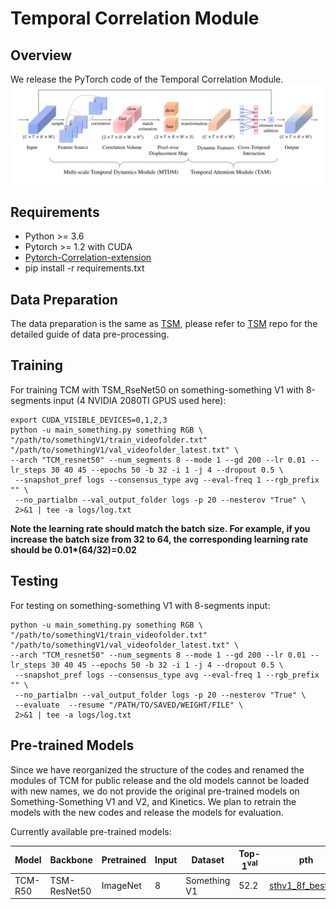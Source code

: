 # Temporal Correlation Module
## Overview
We release the PyTorch code of the Temporal Correlation Module.
![tcm](imgs/TCM.jpg)

## Requirements
* Python >= 3.6
* Pytorch >= 1.2 with CUDA
* [Pytorch-Correlation-extension](https://github.com/ClementPinard/Pytorch-Correlation-extension)
* pip install -r requirements.txt

## Data Preparation
The data preparation is the same as [TSM](https://github.com/mit-han-lab/temporal-shift-module), please refer to [TSM](https://github.com/mit-han-lab/temporal-shift-module) repo for the detailed guide of data pre-processing.

## Training

For training TCM with TSM_RseNet50 on something-something V1 with 8-segments input (4 NVIDIA 2080TI GPUS used here):
```
export CUDA_VISIBLE_DEVICES=0,1,2,3
python -u main_something.py something RGB \
"/path/to/somethingV1/train_videofolder.txt" "/path/to/somethingV1/val_videofolder_latest.txt" \
--arch "TCM_resnet50" --num_segments 8 --mode 1 --gd 200 --lr 0.01 --lr_steps 30 40 45 --epochs 50 -b 32 -i 1 -j 4 --dropout 0.5 \
 --snapshot_pref logs --consensus_type avg --eval-freq 1 --rgb_prefix "" \
 --no_partialbn --val_output_folder logs -p 20 --nesterov "True" \
 2>&1 | tee -a logs/log.txt
```

**Note the learning rate should match the batch size. For example, if you increase the batch size from 32 to 64, the corresponding learning rate should be 0.01\*(64/32)=0.02**

## Testing
For testing on something-something V1 with 8-segments input:
```
python -u main_something.py something RGB \
"/path/to/somethingV1/train_videofolder.txt" "/path/to/somethingV1/val_videofolder_latest.txt" \
--arch "TCM_resnet50" --num_segments 8 --mode 1 --gd 200 --lr 0.01 --lr_steps 30 40 45 --epochs 50 -b 32 -i 1 -j 4 --dropout 0.5 \
 --snapshot_pref logs --consensus_type avg --eval-freq 1 --rgb_prefix "" \
 --no_partialbn --val_output_folder logs -p 20 --nesterov "True" \
 --evaluate  --resume "/PATH/TO/SAVED/WEIGHT/FILE" \
 2>&1 | tee -a logs/log.txt
```


## Pre-trained Models
Since we have reorganized the structure of the codes and renamed the modules of TCM for public release and the old models cannot be loaded with new names, we do not provide the original pre-trained models on Something-Something V1 and V2, and Kinetics. We plan to retrain the models with the new codes and release the models for evaluation.

Currently available pre-trained models:

| Model   | Backbone     | Pretrained | Input | Dataset      | Top-1<sup>val | pth                                                          |
| ------- | ------------ | ---------- | ----- | ------------ | ------------- | ------------------------------------------------------------ |
| TCM-R50 | TSM-ResNet50 | ImageNet   | 8     | Something V1 | 52.2          | [sthv1_8f_best.pth](https://github.com/zphyix/TCM/releases/download/v1/sthv1_8f_best.pth) |

